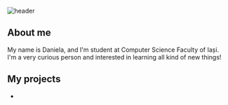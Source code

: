 ![header](https://capsule-render.vercel.app/api?type=waving&color=0:FDC830,100:F37335&fontColor=F7E6CA&height=300&section=header&text=Hi%20there!&fontSize=90&reversal=true&animation=fadeIn)



## About me
My name is Daniela, and I'm student at Computer Science Faculty of Iași. I'm a very curious person and interested in learning all kind of new things!

## My projects
- 

<!--

pagina asta a fost facuta in mare parte cu resurse de aici(headerul mai ales) https://github.com/kyechan99/capsule-render?tab=readme-ov-file#rounded

![github](https://img.shields.io/badge/GitHub-000000?style=for-the-badge&logo=GitHub&logoColor=white) -- cum sa faci o casuta draguta
alte culori pt gradient interesant: #005AA7 si #FFFDE4 -- de la albastru la bej



**danieladuti/danieladuti** is a ✨ _special_ ✨ repository because its `README.md` (this file) appears on your GitHub profile.



Here are some ideas to get you started:

- 🔭 I’m currently working on ... lalala
- 🌱 I’m currently learning ...
- 👯 I’m looking to collaborate on ...
- 🤔 I’m looking for help with ...
- 💬 Ask me about ...
- 📫 How to reach me: ...
- 😄 Pronouns: ...
- ⚡ Fun fact: ...
-->

